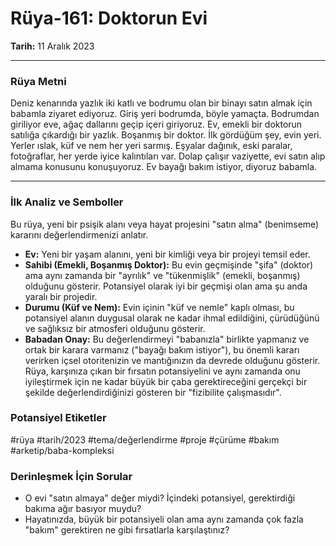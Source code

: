 # Rüya-161: Doktorun Evi
**Tarih:** 11 Aralık 2023

---
### Rüya Metni

Deniz kenarında yazlık iki katlı ve bodrumu olan bir binayı satın almak için babamla ziyaret ediyoruz. Giriş yeri bodrumda, böyle yamaçta. Bodrumdan giriliyor eve, ağaç dallarını geçip içeri giriyoruz. Ev, emekli bir doktorun satılığa çıkardığı bir yazlık. Boşanmış bir doktor. İlk gördüğüm şey, evin yeri. Yerler ıslak, küf ve nem her yeri sarmış. Eşyalar dağınık, eski paralar, fotoğraflar, her yerde iyice kalıntıları var. Dolap çalışır vaziyette, evi satın alıp almama konusunu konuşuyoruz. Ev bayağı bakım istiyor, diyoruz babamla.

---
### İlk Analiz ve Semboller

Bu rüya, yeni bir psişik alanı veya hayat projesini "satın alma" (benimseme) kararını değerlendirmenizi anlatır.

* **Ev:** Yeni bir yaşam alanını, yeni bir kimliği veya bir projeyi temsil eder.
* **Sahibi (Emekli, Boşanmış Doktor):** Bu evin geçmişinde "şifa" (doktor) ama aynı zamanda bir "ayrılık" ve "tükenmişlik" (emekli, boşanmış) olduğunu gösterir. Potansiyel olarak iyi bir geçmişi olan ama şu anda yaralı bir projedir.
* **Durumu (Küf ve Nem):** Evin içinin "küf ve nemle" kaplı olması, bu potansiyel alanın duygusal olarak ne kadar ihmal edildiğini, çürüdüğünü ve sağlıksız bir atmosferi olduğunu gösterir.
* **Babadan Onay:** Bu değerlendirmeyi "babanızla" birlikte yapmanız ve ortak bir karara varmanız ("bayağı bakım istiyor"), bu önemli kararı verirken içsel otoritenizin ve mantığınızın da devrede olduğunu gösterir. Rüya, karşınıza çıkan bir fırsatın potansiyelini ve aynı zamanda onu iyileştirmek için ne kadar büyük bir çaba gerektireceğini gerçekçi bir şekilde değerlendirdiğinizi gösteren bir "fizibilite çalışmasıdır".

### Potansiyel Etiketler
#rüya #tarih/2023 #tema/değerlendirme #proje #çürüme #bakım #arketip/baba-kompleksi

### Derinleşmek İçin Sorular
* O evi "satın almaya" değer miydi? İçindeki potansiyel, gerektirdiği bakıma ağır basıyor muydu?
* Hayatınızda, büyük bir potansiyeli olan ama aynı zamanda çok fazla "bakım" gerektiren ne gibi fırsatlarla karşılaştınız?